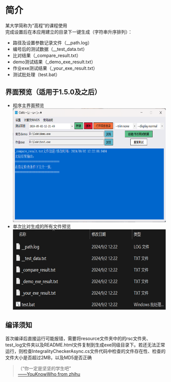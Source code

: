 # 简介  
某大学简称为“高程”的课程使用  
完成设置后在本应用建立的目录下一键生成（字符串升序排列）：  
* 路径及设置参数记录文件（__path.log）  
* 编号后的测试数据（__test_data.txt）  
* 比对结果（_compare_result.txt）  
* demo测试结果（_demo_exe_result.txt）  
* 作业exe测试结果（_your_exe_result.txt）  
* 测试批处理（test.bat）  

## 界面预览（适用于1.5.0及之后）  
<ul>
  <li>程序主界面预览<br>
    <img alt="预览图片" src="./img/main.png" width="640px" height="357px"></li>
  <li>单次比对生成的所有文件预览<br>
    <img alt="生成文件预览" src="./img/files.png" width="640px" height="252px"></li>
</ul>

## 编译须知  
首次编译后直接运行可能报错，需要将resource文件夹中的的rsc文件夹、test_log文件夹以及README.html文件复制到生成exe同级目录下。若还无法正常运行，则检查IntegralityCheckerAsync.cs文件代码中检查的文件存在性、检查的文件大小是否超过2MB，以及MD5是否正确

<blockquote>（“你一定是坚坚的学生吧”<br>
<a href="https://www.zhihu.com/question/554569818/answer/2683685957" target="_blank">——YouKnowWho from zhihu</a>
</blockquote>